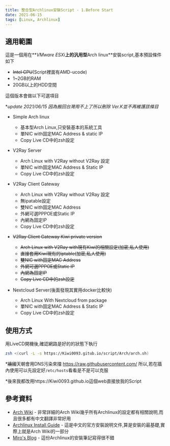 ```yaml
---
title: 整合型Archlinux安裝Script - 1.Before Start
date: 2021-06-15
tags: [Linux, Archlinux]
---
```


## 適用範圍

這是一個用在**_VMware ESXi_**上的汎用型**Arch linux**安裝script,基本預設條件如下

* ~~Intel CPU~~(Script裡面有AMD-ucode)
* 1~2GB的RAM
* 20GB以上的HDD空間

這個版本會做以下可選項目

**update 2021/06/15 因為搬回台灣用不上了所以刪除 Ver.K並不再維護該條目*

* Simple Arch linux
  - 基本型Arch Linux,只安裝基本的系統工具
  - 單NIC with固定MAC Address & static IP
  - Copy Live CD中的zsh設定
* V2Ray Server
  - Arch Linux with V2Ray without V2Ray 設定
  - 單NIC with固定MAC Address & Static IP
  - Copy Live CD中的zsh設定

* V2Ray Client Gateway
  - Arch Linux with V2Ray without V2Ray 設定
  - 無ipatable設定
  - 雙NIC with固定MAC Address
  - 外網可選PPPOE或Static IP
  - 內網為固定IP
  - Copy Live CD中的zsh設定
* ~~V2Ray Client Gateway Kiwi private version~~
  - ~~Arch Linux with V2Ray with現有Kiwi的相關設定(加密,私人使用)~~
  - ~~直接套用Kiwi現有的iptable(加密,私人使用)~~
  - ~~雙NIC with固定MAC Address~~
  - ~~外網可選PPPOE或Static IP~~
  - ~~內網為固定IP~~
  - ~~Copy Live CD中的zsh設定~~
* Nextcloud Server(後面發現其實用docker比較快)
  - Arch Linux With Nextcloud from package
  - 單NIC with固定MAC Address & Static IP
  - Copy Live CD中的zsh設定

## 使用方式

用LiveCD開機後,確認網路是好的的狀態下執行

```bash
zsh <(curl -L -s https://Kiwi0093.gitub.io/script/Arch/arch.sh)
```

*~~牆國~~天朝會用DNS污染來擋 https://raw.githubusercontent.com/ 所以,若在牆內使用可以先設定好`/etc/hosts`看看是不是可以克服

*後來我都改用https://Kiwi0093.github.io這個web直接放我的Script

## 參考資料

* [Arch Wiki](https://wiki.archlinux.org/) - 非常詳細的Arch Wiki幾乎所有Archlinux的設定都有相關說明,而且很多都有中文翻譯非常好用
* [Archlinux Install Guide](https://wiki.archlinux.org/index.php/Installation_guide_(正體中文)) - 這是中文的官方安裝說明文件,算是安裝的最基礎,實際上就是Arch Wiki的一部分
* [Miro's Blog](https://mirokaku.github.io/Blog/2016/ArchLinux-install-notes/) - 這份Archlinux的安裝筆記寫得很不錯
